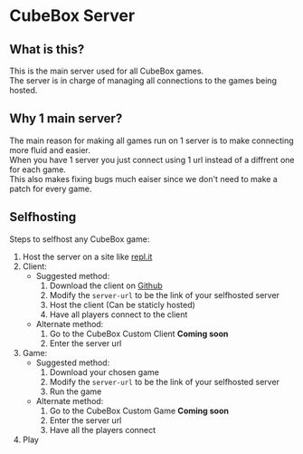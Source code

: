 # CubeBox Server

## What is this?

This is the main server used for all CubeBox games. <br>
The server is in charge of managing all connections to the games being hosted.

## Why 1 main server?

The main reason for making all games run on 1 server is to make connecting more fluid and easier. <br>
When you have 1 server you just connect using 1 url instead of a diffrent one for each game. <br>
This also makes fixing bugs much eaiser since we don't need to make a patch for every game.

## Selfhosting

Steps to selfhost any CubeBox game:

1. Host the server on a site like [repl.it](https://repl.it)
2. Client:
   - Suggested method:
     1. Download the client on [Github](https://github.com/cubeboxgames/client)
     2. Modify the `server-url` to be the link of your selfhosted server
     3. Host the client (Can be staticly hosted)
     4. Have all players connect to the client
   - Alternate method:
     1. Go to the CubeBox Custom Client **Coming soon**
     2. Enter the server url
3. Game:
   - Suggested method:
     1. Download your chosen game
     2. Modify the `server-url` to be the link of your selfhosted server
     3. Run the game
   - Alternate method:
     1. Go to the CubeBox Custom Game **Coming soon**
     2. Enter the server url
     3. Have all the players connect
4. Play